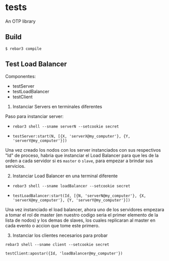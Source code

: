tests
=====

An OTP library

Build
-----

    $ rebar3 compile


Test Load Balancer
-------------------

Componentes:

- testServer
- testLoadBalancer
- testClient

1) Instanciar Servers en terminales diferentes

Paso para instanciar server:
    
- ```rebar3 shell --sname serverN --setcookie secret```

- ```testServer:start(N, [{X, 'serverX@my_computer'}, {Y, 'serverY@my_computer'}])```

Una vez creado los nodos con los server instanciados con sus respectivos "Id" de proceso, habria que instanciar el Load Balancer para que les de la orden a cada servidor si es `master` o `slave`, para empezar a brindar sus servicios.


2) Instanciar Load Balancer en una terminal diferente

- ```rebar3 shell --sname loadBalancer --setcookie secret```

- ```testLoadBalancer:start(Id, [{N, 'serverN@my_computer'}, {X, 'serverX@my_computer'}, {Y, 'serverY@my_computer'}])```

Una vez instanciado el load balancer, ahora uno de los servidores empezara a tomar el rol de master (en nuestro codigo seria el primer elemento de la lista de nodos) y los demas de slaves, los cuales replicaran al master en cada evento o accion que tome este primero.

3) Instanciar los clientes necesarios para probar

```rebar3 shell --sname client --setcookie secret```

```testClient:apostar({Id, 'loadBalancer@my_computer'})```

